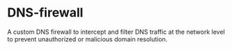 # DNS-firewall
A custom DNS firewall to intercept and filter DNS traffic at the network level to prevent unauthorized or malicious domain resolution.

